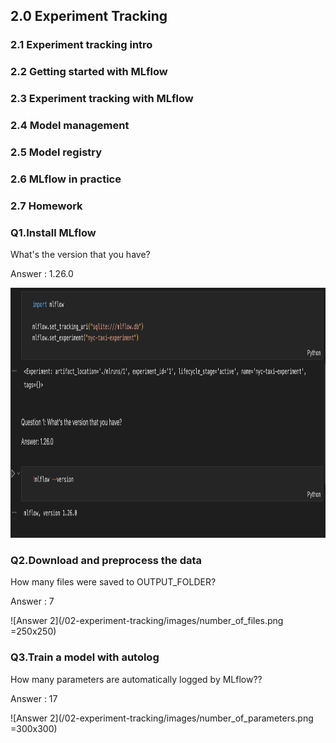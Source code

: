 <h2> 2.0 Experiment Tracking </h1>

<h3> 2.1 Experiment tracking intro </h2>

<h3> 2.2 Getting started with MLflow </h2>

<h3> 2.3 Experiment tracking with MLflow </h2>

<h3> 2.4 Model management </h2>

<h3> 2.5 Model registry </h2>

<h3> 2.6 MLflow in practice </h2>

<h3> 2.7 Homework </h2>

<h3> Q1.Install MLflow </h3>
  <p> What's the version that you have? </p>
  <p> Answer : 1.26.0 </p>
<img src="https://raw.githubusercontent.com/tanmaybhardwaj/mlops-zoomcamp/main/02-experiment-tracking/images/mlflow_version.png" width="800" height="400">

<h3> Q2.Download and preprocess the data </h3>
  <p> How many files were saved to OUTPUT_FOLDER? </p>
  <p> Answer : 7 </p>
  
![Answer 2](/02-experiment-tracking/images/number_of_files.png =250x250)

<h3> Q3.Train a model with autolog </h3>
  <p> How many parameters are automatically logged by MLflow?? </p>
  <p> Answer : 17 </p>
  
![Answer 2](/02-experiment-tracking/images/number_of_parameters.png =300x300)



  

